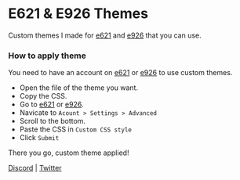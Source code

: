 # E621 & E926 Themes
Custom themes I made for [e621](https://e621.net) and [e926](https://e926.net) that you can use.

### How to apply theme
You need to have an account on [e621](https://e621.net) or [e926](https://e926.net) to use custom themes.

- Open the file of the theme you want.
- Copy the CSS.
- Go to [e621](https://e621.net) or [e926](https://e926.net).
- Navicate to ` Acount > Settings > Advanced `
- Scroll to the bottom.
- Paste the CSS in ` Custom CSS style `
- Click ` Submit `

There you go, custom theme applied!

[Discord](https://discord.com/invite/j5pkCEff8P) | [Twitter](https://twitter.com/DeathStormTitan)
